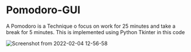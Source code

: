 # Pomodoro-GUI
A Pomodoro is a Technique o focus on work for 25 minutes and take a break for 5 minutes. This is implemented using Python Tkinter in this code

![Screenshot from 2022-02-04 12-56-58](https://user-images.githubusercontent.com/66197713/152488963-f755cfad-f2c4-4397-93e3-dfa3e8b8bd6a.png)


